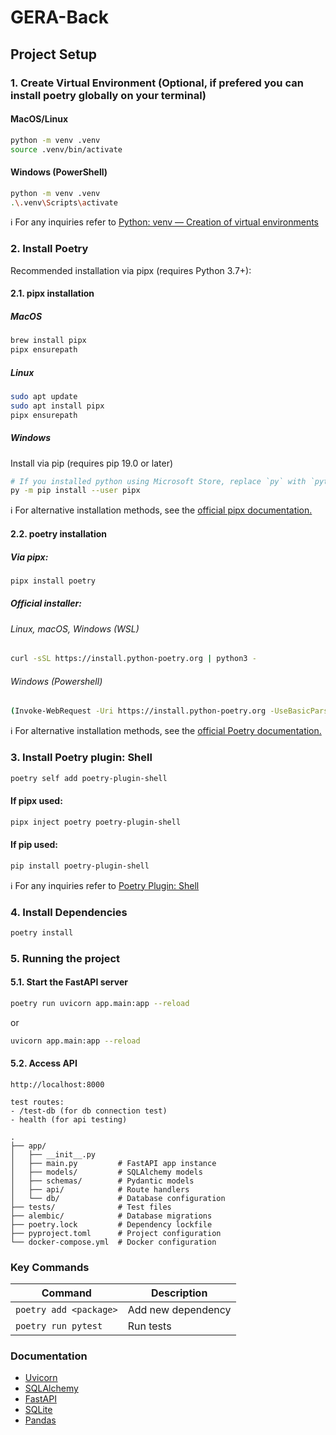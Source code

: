 # GERA-Back

## Project Setup

### 1. Create Virtual Environment (Optional, if prefered you can install poetry globally on your terminal)

#### MacOS/Linux

```bash
python -m venv .venv
source .venv/bin/activate
```

#### Windows (PowerShell)

```bash
python -m venv .venv
.\.venv\Scripts\activate
```

ℹ️ For any inquiries refer to [Python: venv — Creation of virtual environments](https://docs.python.org/3/library/venv.html)

### 2. Install Poetry

Recommended installation via pipx (requires Python 3.7+):

#### 2.1. pipx installation

##### MacOS

```bash
brew install pipx
pipx ensurepath

```

##### Linux

```bash
sudo apt update
sudo apt install pipx
pipx ensurepath

```

##### Windows

Install via pip (requires pip 19.0 or later)

```bash
# If you installed python using Microsoft Store, replace `py` with `python3` in the next line.
py -m pip install --user pipx
```

ℹ️ For alternative installation methods, see the [official pipx documentation.](https://pipx.pypa.io/stable/installation/)

#### 2.2. poetry installation

##### Via pipx:

```bash
pipx install poetry
```

##### Official installer:

###### Linux, macOS, Windows (WSL)

```bash
curl -sSL https://install.python-poetry.org | python3 -
```

###### Windows (Powershell)

```bash
(Invoke-WebRequest -Uri https://install.python-poetry.org -UseBasicParsing).Content | py -
```

ℹ️ For alternative installation methods, see the [official Poetry documentation.](https://python-poetry.org/docs/#installing-with-pipx)

### 3. Install Poetry plugin: Shell

```bash
poetry self add poetry-plugin-shell
```

#### If pipx used:

```bash
pipx inject poetry poetry-plugin-shell
```

#### If pip used:

```bash
pip install poetry-plugin-shell
```

ℹ️ For any inquiries refer to [Poetry Plugin: Shell](https://github.com/python-poetry/poetry-plugin-shell)

### 4. Install Dependencies

```bash
poetry install
```

### 5. Running the project

#### 5.1. Start the FastAPI server

```bash
poetry run uvicorn app.main:app --reload
```

or

```bash
uvicorn app.main:app --reload
```

#### 5.2. Access API

```text
http://localhost:8000

test routes:
- /test-db (for db connection test)
- health (for api testing)
```

```
.
├── app/
│   ├── __init__.py
│   ├── main.py         # FastAPI app instance
│   ├── models/         # SQLAlchemy models
│   ├── schemas/        # Pydantic models
│   ├── api/            # Route handlers
│   └── db/             # Database configuration
├── tests/              # Test files
├── alembic/            # Database migrations
├── poetry.lock         # Dependency lockfile
├── pyproject.toml      # Project configuration
└── docker-compose.yml  # Docker configuration
```

### Key Commands

| Command                | Description        |
| ---------------------- | ------------------ |
| `poetry add <package>` | Add new dependency |
| `poetry run pytest`    | Run tests          |

### Documentation

- [Uvicorn](https://www.uvicorn.org/#quickstart)
- [SQLAlchemy](https://www.sqlalchemy.org/)
- [FastAPI](https://fastapi.tiangolo.com/)
- [SQLite](https://sqlite.org/)
- [Pandas](https://pandas.pydata.org/)